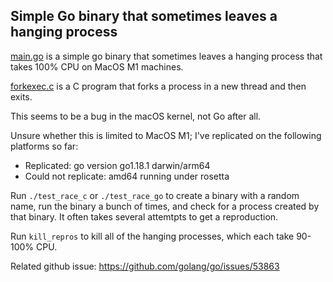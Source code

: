 ## Simple Go binary that sometimes leaves a hanging process

[main.go](main.go) is a simple go binary that sometimes leaves a hanging process that takes 100% CPU on
MacOS M1 machines.

[forkexec.c](forkexec.c) is a C program that forks a process in a new thread and then exits.

This seems to be a bug in the macOS kernel, not Go after all.

Unsure whether this is limited to MacOS M1; I've replicated on the following platforms so far:

- Replicated: go version go1.18.1 darwin/arm64
- Could not replicate: amd64 running under rosetta

Run `./test_race_c` or `./test_race_go` to create a binary with a random name, run the binary a bunch of times, and check for a process
created by that binary. It often takes several attemtpts to get a reproduction.

Run `kill_repros` to kill all of the hanging processes, which each take 90-100% CPU.

Related github issue: https://github.com/golang/go/issues/53863
